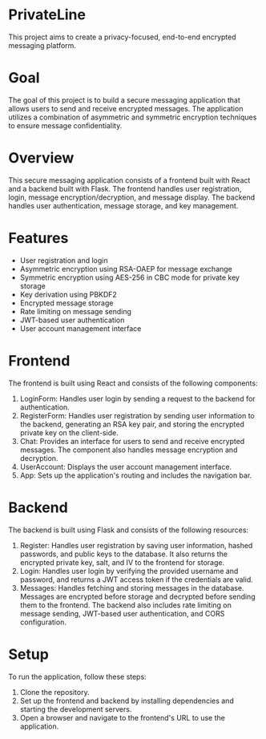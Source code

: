 # PrivateLine
This project aims to create a privacy-focused, end-to-end encrypted messaging platform.

# Goal
The goal of this project is to build a secure messaging application that allows users to send and receive encrypted messages. The application utilizes a combination of asymmetric and symmetric encryption techniques to ensure message confidentiality.

# Overview
This secure messaging application consists of a frontend built with React and a backend built with Flask. The frontend handles user registration, login, message encryption/decryption, and message display. The backend handles user authentication, message storage, and key management.

# Features
- User registration and login
- Asymmetric encryption using RSA-OAEP for message exchange
- Symmetric encryption using AES-256 in CBC mode for private key storage
- Key derivation using PBKDF2
- Encrypted message storage
- Rate limiting on message sending
- JWT-based user authentication
- User account management interface

# Frontend
The frontend is built using React and consists of the following components:
1. LoginForm: Handles user login by sending a request to the backend for authentication.
2. RegisterForm: Handles user registration by sending user information to the backend, generating an RSA key pair, and storing the encrypted private key on the client-side.
3. Chat: Provides an interface for users to send and receive encrypted messages. The component also handles message encryption and decryption.
4. UserAccount: Displays the user account management interface.
5. App: Sets up the application's routing and includes the navigation bar.

# Backend
The backend is built using Flask and consists of the following resources:
1. Register: Handles user registration by saving user information, hashed passwords, and public keys to the database. It also returns the encrypted private key, salt, and IV to the frontend for storage.
2. Login: Handles user login by verifying the provided username and password, and returns a JWT access token if the credentials are valid.
3. Messages: Handles fetching and storing messages in the database. Messages are encrypted before storage and decrypted before sending them to the frontend.
The backend also includes rate limiting on message sending, JWT-based user authentication, and CORS configuration.

# Setup
To run the application, follow these steps:
1. Clone the repository.
2. Set up the frontend and backend by installing dependencies and starting the development servers.
3. Open a browser and navigate to the frontend's URL to use the application.
